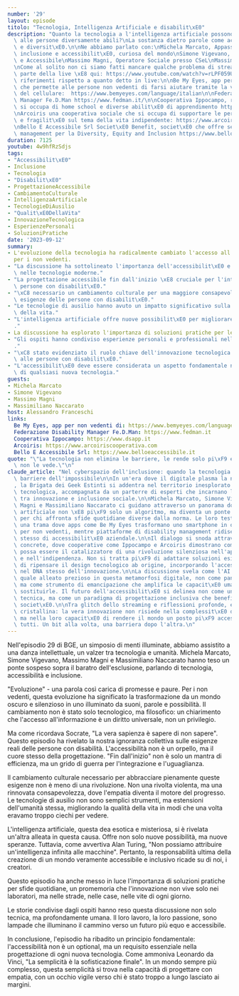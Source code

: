 ```yaml
---
number: '29'
layout: episode
titolo: "Tecnologia, Intelligenza Artificiale e disabilit\xE0"
description: "Quanto la tecnologia a l'intelligenza artificiale possono essere d'aiuto\
  \ alle persone diversamente abili?\nLa sostanza dietro parole come accessibilit\xE0\
  \ e diversit\xE0.\n\nNe abbiamo parlato con:\nMichela Marcato, Appassionata di tecnologia,\
  \ inclusione e accessibilit\xE0, curiosa del mondo\nSimone Vigevano, CEO di Bello\
  \ e Accessibile\nMassimo Magni, Operatore Sociale presso CSeL\nMassimiliano Naccarato\n\
  \nCome al solito non ci siamo fatti mancare qualche problema di streaming.\nLa prima\
  \ parte della live \xE8 qui: https://www.youtube.com/watch?v=rLPF059U6FM\n\nAlcuni\
  \ riferimenti rispetto a quanto detto in live:\n\nBe My Eyes, app per ios e android\
  \ che permette alle persone non vedenti di farsi aiutare tramite la videocamera\
  \ del cellulare:  https://www.bemyeyes.com/language/italian\n\nFederazione Disability\
  \ Manager Fe.D.Man https://www.fedman.it/\n\nCooperativa Ippocampo, realt\xE0 che\
  \ si occupa di home school e diverse abilit\xE0 di apprendimento https://www.dsapp.it/\n\
  \nArcoiris una cooperativa sociale che si occupa di supportare le persone con disabilit\xE0\
  \ e fragilit\xE0 sul tema della vita indipendente: https://www.arcoiriscooperativa.com/\n\
  \nBello E Accessibile Srl Societ\xE0 Benefit, societ\xE0 che offre servizi di disability\
  \ management per la Diversity, Equity and Inclusion https://www.belloeaccessibile.it/"
duration: 7125
youtube: 4w9hfRzSdjs
tags:
- "Accessibilit\xE0"
- Inclusione
- Tecnologia
- "Disabilit\xE0"
- ProgettazioneAccessibile
- CambiamentoCulturale
- IntelligenzaArtificiale
- TecnologieDiAusilio
- "Qualit\xE0DellaVita"
- InnovazioneTecnologica
- EsperienzePersonali
- SoluzioniPratiche
date: '2023-09-12'
summary:
- L'evoluzione della tecnologia ha radicalmente cambiato l'accesso all'informazione
  per i non vedenti.
- "La discussione ha sottolineato l'importanza dell'accessibilit\xE0 e dell'inclusione\
  \ nelle tecnologie moderne."
- "La progettazione accessibile fin dall'inizio \xE8 cruciale per l'integrazione delle\
  \ persone con disabilit\xE0."
- "\xC8 necessario un cambiamento culturale per una maggiore consapevolezza delle\
  \ esigenze delle persone con disabilit\xE0."
- "Le tecnologie di ausilio hanno avuto un impatto significativo sulla qualit\xE0\
  \ della vita."
- "L'intelligenza artificiale offre nuove possibilit\xE0 per migliorare l'accessibilit\xE0\
  ."
- La discussione ha esplorato l'importanza di soluzioni pratiche per le sfide quotidiane.
- "Gli ospiti hanno condiviso esperienze personali e professionali nell'ambito dell'accessibilit\xE0\
  ."
- "\xC8 stato evidenziato il ruolo chiave dell'innovazione tecnologica nell'assistenza\
  \ alle persone con disabilit\xE0."
- "L'accessibilit\xE0 deve essere considerata un aspetto fondamentale nella progettazione\
  \ di qualsiasi nuova tecnologia."
guests:
- Michela Marcato
- Simone Vigevano
- Massimo Magni
- Massimiliano Naccarato
host: Alessandro Franceschi
links:
  Be My Eyes, app per non vedenti di: https://www.bemyeyes.com/language/italian
  Federazione Disability Manager Fe.D.Man: https://www.fedman.it
  Cooperativa Ippocampo: https://www.dsapp.it
  Arcoiris: https://www.arcoiriscooperativa.com
  Bello E Accessibile Srl: https://www.belloeaccessibile.it
quote: "\"La tecnologia non elimina le barriere, le rende solo pi\xF9 evidenti a chi\
  \ non le vede.\"\n"
claude_article: "Nel cyberspazio dell'inclusione: quando la tecnologia abbatte le\
  \ barriere dell'impossibile\n\nIn un'era dove il digitale plasma la nostra quotidianit\xE0\
  , la Brigata dei Geek Estinti si addentra nel territorio inesplorato dell'accessibilit\xE0\
  \ tecnologica, accompagnata da un parterre di esperti che incarnano la convergenza\
  \ tra innovazione e inclusione sociale.\n\nMichela Marcato, Simone Vigevano, Massimo\
  \ Magni e Massimiliano Naccarato ci guidano attraverso un panorama dove l'intelligenza\
  \ artificiale non \xE8 pi\xF9 solo un algoritmo, ma diventa un ponte verso l'autonomia\
  \ per chi affronta sfide quotidiane diverse dalla norma. Le loro testimonianze tessono\
  \ una trama dove apps come Be My Eyes trasformano uno smartphone in occhi digitali\
  \ per non vedenti, mentre piattaforme di disability management ridisegnano il concetto\
  \ stesso di accessibilit\xE0 aziendale.\n\nIl dialogo si snoda attraverso esperienze\
  \ concrete, dove cooperative come Ippocampo e Arcoiris dimostrano come la tecnologia\
  \ possa essere il catalizzatore di una rivoluzione silenziosa nell'apprendimento\
  \ e nell'indipendenza. Non si tratta pi\xF9 di adattare soluzioni esistenti, ma\
  \ di ripensare il design tecnologico ab origine, incorporando l'accessibilit\xE0\
  \ nel DNA stesso dell'innovazione.\n\nLa discussione svela come l'AI stia emergendo\
  \ quale alleato prezioso in questa metamorfosi digitale, non come panacea universale,\
  \ ma come strumento di emancipazione che amplifica le capacit\xE0 umane invece di\
  \ sostituirle. Il futuro dell'accessibilit\xE0 si delinea non come un'appendice\
  \ tecnica, ma come un paradigma di progettazione inclusiva che beneficia l'intera\
  \ societ\xE0.\n\nTra glitch dello streaming e riflessioni profonde, emerge una verit\xE0\
  \ cristallina: la vera innovazione non risiede nella complessit\xE0 degli algoritmi,\
  \ ma nella loro capacit\xE0 di rendere il mondo un posto pi\xF9 accessibile per\
  \ tutti. Un bit alla volta, una barriera dopo l'altra.\n"
---
```

Nell'episodio 29 di BGE, un simposio di menti illuminate, abbiamo assistito a una danza intellettuale, un valzer tra tecnologia e umanità. Michela Marcato, Simone Vigevano, Massimo Magni e Massimiliano Naccarato hanno teso un ponte sospeso sopra il baratro dell'esclusione, parlando di tecnologia, accessibilità e inclusione.

"Evoluzione" - una parola così carica di promesse e paure. Per i non vedenti, questa evoluzione ha significato la trasformazione da un mondo oscuro e silenzioso in uno illuminato da suoni, parole e possibilità. Il cambiamento non è stato solo tecnologico, ma filosofico: un chiarimento che l'accesso all'informazione è un diritto universale, non un privilegio.

Ma come ricordava Socrate, "La vera sapienza è sapere di non sapere". Questo episodio ha rivelato la nostra ignoranza collettiva sulle esigenze reali delle persone con disabilità. L'accessibilità non è un orpello, ma il cuore stesso della progettazione. "Fin dall'inizio" non è solo un mantra di efficienza, ma un grido di guerra per l'integrazione e l'uguaglianza.

Il cambiamento culturale necessario per abbracciare pienamente queste esigenze non è meno di una rivoluzione. Non una rivolta violenta, ma una rinnovata consapevolezza, dove l'empatia diventa il motore del progresso. Le tecnologie di ausilio non sono semplici strumenti, ma estensioni dell'umanità stessa, migliorando la qualità della vita in modi che una volta eravamo troppo ciechi per vedere.

L'intelligenza artificiale, questa dea esotica e misteriosa, si è rivelata un'altra alleata in questa causa. Offre non solo nuove possibilità, ma nuove speranze. Tuttavia, come avvertiva Alan Turing, "Non possiamo attribuire un'intelligenza infinita alle macchine". Pertanto, la responsabilità ultima della creazione di un mondo veramente accessibile e inclusivo ricade su di noi, i creatori.

Questo episodio ha anche messo in luce l'importanza di soluzioni pratiche per sfide quotidiane, un promemoria che l'innovazione non vive solo nei laboratori, ma nelle strade, nelle case, nelle vite di ogni giorno.

Le storie condivise dagli ospiti hanno reso questa discussione non solo tecnica, ma profondamente umana. Il loro lavoro, la loro passione, sono lampade che illuminano il cammino verso un futuro più equo e accessibile.

In conclusione, l'episodio ha ribadito un principio fondamentale: l'accessibilità non è un optional, ma un requisito essenziale nella progettazione di ogni nuova tecnologia. Come ammoniva Leonardo da Vinci, "La semplicità è la sofisticazione finale". In un mondo sempre più complesso, questa semplicità si trova nella capacità di progettare con empatia, con un occhio vigile verso chi è stato troppo a lungo lasciato ai margini.